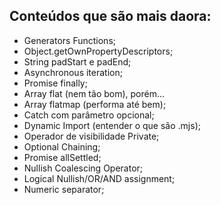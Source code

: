 ## Conteúdos que são mais daora:

- Generators Functions;
- Object.getOwnPropertyDescriptors;
- String padStart e padEnd;
- Asynchronous iteration;
- Promise finally;
- Array flat (nem tão bom), porém...
- Array flatmap (performa até bem);
- Catch com parâmetro opcional;
- Dynamic Import (entender o que são .mjs);
- Operador de visibilidade Private;
- Optional Chaining;
- Promise allSettled;
- Nullish Coalescing Operator;
- Logical Nullish/OR/AND assignment;
- Numeric separator;